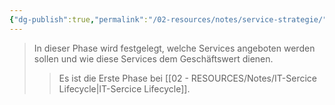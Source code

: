 ```yaml
---
{"dg-publish":true,"permalink":"/02-resources/notes/service-strategie/","tags":["GFN/LF06"],"noteIcon":"","updated":"2025-07-12T13:31:41.000+02:00"}
---
```


>In dieser Phase wird festgelegt, welche Services angeboten werden sollen und wie diese Services dem Geschäftswert dienen.
>> Es ist die Erste Phase bei [[02 - RESOURCES/Notes/IT-Sercice Lifecycle\|IT-Sercice Lifecycle]].